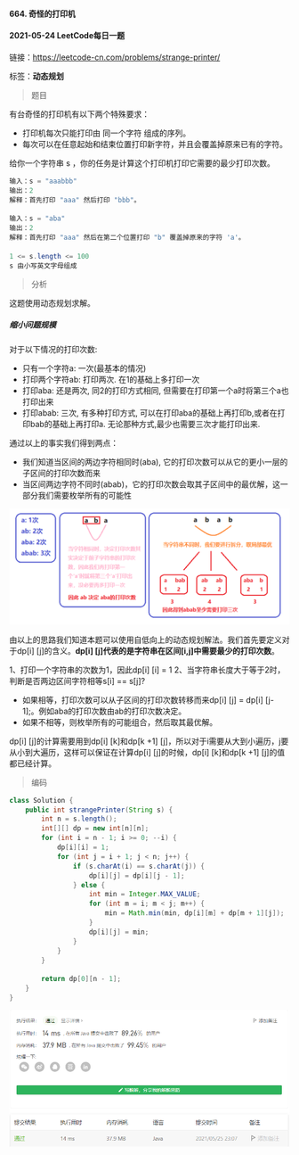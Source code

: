 #### 664. 奇怪的打印机

#### 2021-05-24 LeetCode每日一题

链接：https://leetcode-cn.com/problems/strange-printer/

标签：**动态规划**

> 题目

有台奇怪的打印机有以下两个特殊要求：

- 打印机每次只能打印由 同一个字符 组成的序列。
- 每次可以在任意起始和结束位置打印新字符，并且会覆盖掉原来已有的字符。

给你一个字符串 s ，你的任务是计算这个打印机打印它需要的最少打印次数。

```java
输入：s = "aaabbb"
输出：2
解释：首先打印 "aaa" 然后打印 "bbb"。
    
输入：s = "aba"
输出：2
解释：首先打印 "aaa" 然后在第二个位置打印 "b" 覆盖掉原来的字符 'a'。
    
1 <= s.length <= 100
s 由小写英文字母组成
```

> 分析

这题使用动态规划求解。

##### 缩小问题规模

对于以下情况的打印次数:

- 只有一个字符a: 一次(最基本的情况)
- 打印两个字符ab: 打印两次. 在1的基础上多打印一次
- 打印aba: 还是两次, 同2的打印方式相同, 但需要在打印第一个a时将第三个a也打印出来
- 打印abab: 三次, 有多种打印方式, 可以在打印aba的基础上再打印b,或者在打印bab的基础上再打印a. 无论那种方式,最少也需要三次才能打印出来.

通过以上的事实我们得到两点：

- 我们知道当区间的两边字符相同时(aba), 它的打印次数可以从它的更小一层的子区间的打印次数而来
- 当区间两边字符不同时(abab)，它的打印次数会取其子区间中的最优解，这一部分我们需要枚举所有的可能性

![image-20210525224331552](664.奇怪的打印机.assets/image-20210525224331552.png)

由以上的思路我们知道本题可以使用自低向上的动态规划解法。我们首先要定义对于dp[i] [j]的含义。**dp[i] [j]代表的是字符串在区间[i,j]中需要最少的打印次数**。

1、打印一个字符串的次数为1，因此dp[i] [i] = 1
2、当字符串长度大于等于2时，判断是否两边区间字符相等s[i] == s[j]?

- 如果相等，打印次数可以从子区间的打印次数转移而来dp[i] [j] = dp[i] [j-1];。例如aba的打印次数由ab的打印次数决定。
- 如果不相等，则枚举所有的可能组合，然后取其最优解。

dp[i] [j]的计算需要用到dp[i] [k]和dp[k +1] [j]，所以对于i需要从大到小遍历，j要从小到大遍历，这样可以保证在计算dp[i] [j]的时候，dp[i] [k]和dp[k +1] [j]的值都已经计算。

> 编码

```java
class Solution {
    public int strangePrinter(String s) {
        int n = s.length();
        int[][] dp = new int[n][n];
        for (int i = n - 1; i >= 0; --i) {
            dp[i][i] = 1;
            for (int j = i + 1; j < n; j++) {
                if (s.charAt(i) == s.charAt(j)) {
                    dp[i][j] = dp[i][j - 1];
                } else {
                    int min = Integer.MAX_VALUE;
                    for (int m = i; m < j; m++) {
                        min = Math.min(min, dp[i][m] + dp[m + 1][j]);
                    }
                    dp[i][j] = min;
                }
            }
        }

        return dp[0][n - 1];
    }
}
```

![image-20210525230749846](664.奇怪的打印机.assets/image-20210525230749846.png)
